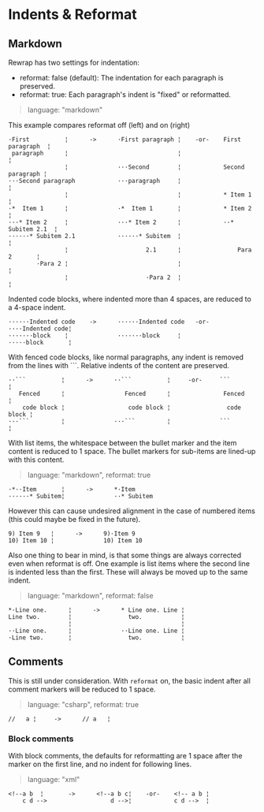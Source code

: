 # Indents & Reformat #

## Markdown ##

Rewrap has two settings for indentation:
- reformat: false (default): The indentation for each paragraph is
  preserved.
- reformat: true: Each paragraph's indent is "fixed" or reformatted.

> language: "markdown"

This example compares reformat off (left) and on (right)

    ·First          ¦      ->      ·First paragraph ¦    -or-    First paragraph  ¦
     paragraph      ¦                               ¦                             ¦
                    ¦              ···Second        ¦            Second paragraph ¦
    ···Second paragraph            ···paragraph     ¦                             ¦
                    ¦                               ¦            * Item 1         ¦
    ·*  Item 1      ¦              ·*  Item 1       ¦            * Item 2         ¦
    ···* Item 2     ¦              ···* Item 2      ¦            ··* Subitem 2.1  ¦
    ······* Subitem 2.1            ······* Subitem  ¦                             ¦
                    ¦                      2.1      ¦                Para 2       ¦
            ·Para 2 ¦                               ¦                             ¦
                    ¦                      ·Para 2  ¦                             ¦

Indented code blocks, where indented more than 4 spaces, are reduced to a
4-space indent.

    ······Indented code    ->      ······Indented code   -or-    ····Indented code¦
    ·······block    ¦              ·······block     ¦            ·····block       ¦

With fenced code blocks, like normal paragraphs, any indent is removed from the
lines with ```. Relative indents of the content are preserved.

    ··```          ¦      ->      ··```          ¦     -or-     ```          ¦
       Fenced      ¦                 Fenced      ¦               Fenced      ¦
        code block ¦                  code block ¦                code block ¦
    ···```         ¦              ···```         ¦              ```          ¦

With list items, the whitespace between the bullet marker and the
item content is reduced to 1 space. The bullet markers for sub-items are
lined-up with this content.

> language: "markdown", reformat: true

    ·*··Item       ¦      ->      *·Item
    ······* Subitem¦              ··* Subitem

However this can cause undesired alignment in the case of numbered items (this
could maybe be fixed in the future).

    9) Item 9   ¦      ->      9)·Item 9
    10) Item 10 ¦              10) Item 10

Also one thing to bear in mind, is that some things are always corrected even when
reformat is off. One example is list items where the second line is indented
less than the first. These will always be moved up to the same indent.

> language: "markdown", reformat: false

    *·Line one.      ¦      ->      * Line one. Line ¦
    Line two.        ¦                two.           ¦
                     ¦                               ¦
    ··Line one.      ¦              ··Line one. Line ¦
    ·Line two.       ¦                two.           ¦


## Comments ##

This is still under consideration. With `reformat` on, the basic indent after
all comment markers will be reduced to 1 space.

> language: "csharp", reformat: true

    //   a ¦     ->      // a   ¦

### Block comments ###

With block comments, the defaults for reformatting are 1 space after the marker
on the first line, and no indent for following lines.

> language: "xml"

    <!--a b  ¦       ->      <!--a b c¦    -or-    <!-- a b ¦
        c d -->                  d -->¦            c d -->  ¦
